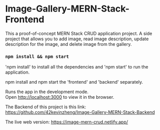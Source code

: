 # Image-Gallery-MERN-Stack-Frontend
This a proof-of-concept MERN Stack CRUD application project. A side project that allows you to add image, read image description, 
update description for the image, and delete image from the gallery.


### `npm install && npm start`
'npm install' to install all the dependencies and 'npm start' to run the application.

npm install and npm start the 'frontend' and 'backend' separately. 

Runs the app in the development mode.\
Open [http://localhost:3000](http://localhost:3000) to view it in the browser.

The Backend of this project is this link:
https://github.com/42kevinzheng/Image-Gallery-MERN-Stack-Backend


The live web version: https://image-mern-crud.netlify.app/

